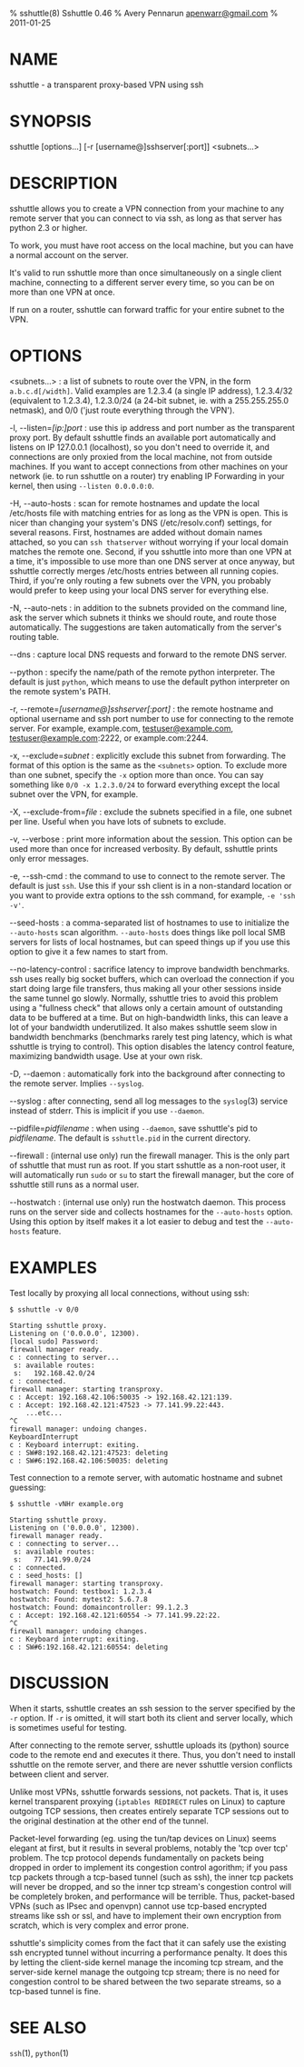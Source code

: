 % sshuttle(8) Sshuttle 0.46
% Avery Pennarun <apenwarr@gmail.com>
% 2011-01-25

# NAME

sshuttle - a transparent proxy-based VPN using ssh

# SYNOPSIS

sshuttle [options...] [-r [username@]sshserver[:port]] \<subnets...\>


# DESCRIPTION

sshuttle allows you to create a VPN connection from your
machine to any remote server that you can connect to via
ssh, as long as that server has python 2.3 or higher.

To work, you must have root access on the local machine,
but you can have a normal account on the server.

It's valid to run sshuttle more than once simultaneously on
a single client machine, connecting to a different server
every time, so you can be on more than one VPN at once.

If run on a router, sshuttle can forward traffic for your
entire subnet to the VPN.


# OPTIONS

\<subnets...\>
:   a list of subnets to route over the VPN, in the form
    `a.b.c.d[/width]`.  Valid examples are 1.2.3.4 (a
    single IP address), 1.2.3.4/32 (equivalent to 1.2.3.4),
    1.2.3.0/24 (a 24-bit subnet, ie. with a 255.255.255.0
    netmask), and 0/0 ('just route everything through the
    VPN').

-l, --listen=*[ip:]port*
:   use this ip address and port number as the transparent
    proxy port.  By default sshuttle finds an available
    port automatically and listens on IP 127.0.0.1
    (localhost), so you don't need to override it, and
    connections are only proxied from the local machine,
    not from outside machines.  If you want to accept
    connections from other machines on your network (ie. to
    run sshuttle on a router) try enabling IP Forwarding in
    your kernel, then using `--listen 0.0.0.0:0`.

-H, --auto-hosts
:   scan for remote hostnames and update the local /etc/hosts
    file with matching entries for as long as the VPN is
    open.  This is nicer than changing your system's DNS
    (/etc/resolv.conf) settings, for several reasons.  First,
    hostnames are added without domain names attached, so
    you can `ssh thatserver` without worrying if your local
    domain matches the remote one.  Second, if you sshuttle
    into more than one VPN at a time, it's impossible to
    use more than one DNS server at once anyway, but
    sshuttle correctly merges /etc/hosts entries between
    all running copies.  Third, if you're only routing a
    few subnets over the VPN, you probably would prefer to
    keep using your local DNS server for everything else.

-N, --auto-nets
:   in addition to the subnets provided on the command
    line, ask the server which subnets it thinks we should
    route, and route those automatically.  The suggestions
    are taken automatically from the server's routing
    table.

--dns
:   capture local DNS requests and forward to the remote DNS
    server.

--python
:   specify the name/path of the remote python interpreter.
    The default is just `python`, which means to use the
    default python interpreter on the remote system's PATH.

-r, --remote=*[username@]sshserver[:port]*
:   the remote hostname and optional username and ssh
    port number to use for connecting to the remote server.
    For example, example.com, testuser@example.com,
    testuser@example.com:2222, or example.com:2244.

-x, --exclude=*subnet*
:   explicitly exclude this subnet from forwarding.  The
    format of this option is the same as the `<subnets>`
    option.  To exclude more than one subnet, specify the
    `-x` option more than once.  You can say something like
    `0/0 -x 1.2.3.0/24` to forward everything except the
    local subnet over the VPN, for example.

-X, --exclude-from=*file*
:   exclude the subnets specified in a file, one subnet per
    line. Useful when you have lots of subnets to exclude.

-v, --verbose
:   print more information about the session.  This option
    can be used more than once for increased verbosity.  By
    default, sshuttle prints only error messages.

-e, --ssh-cmd
:   the command to use to connect to the remote server. The
    default is just `ssh`.  Use this if your ssh client is
    in a non-standard location or you want to provide extra
    options to the ssh command, for example, `-e 'ssh -v'`.

--seed-hosts
:   a comma-separated list of hostnames to use to
    initialize the `--auto-hosts` scan algorithm.
    `--auto-hosts` does things like poll local SMB servers
    for lists of local hostnames, but can speed things up
    if you use this option to give it a few names to start
    from.

--no-latency-control
:   sacrifice latency to improve bandwidth benchmarks. ssh
    uses really big socket buffers, which can overload the
    connection if you start doing large file transfers,
    thus making all your other sessions inside the same
    tunnel go slowly. Normally, sshuttle tries to avoid
    this problem using a "fullness check" that allows only
    a certain amount of outstanding data to be buffered at
    a time.  But on high-bandwidth links, this can leave a
    lot of your bandwidth underutilized.  It also makes
    sshuttle seem slow in bandwidth benchmarks (benchmarks
    rarely test ping latency, which is what sshuttle is
    trying to control).  This option disables the latency
    control feature, maximizing bandwidth usage.  Use at
    your own risk.

-D, --daemon
:   automatically fork into the background after connecting
    to the remote server.  Implies `--syslog`.

--syslog
:   after connecting, send all log messages to the
    `syslog`(3) service instead of stderr.  This is
    implicit if you use `--daemon`.

--pidfile=*pidfilename*
:   when using `--daemon`, save sshuttle's pid to
    *pidfilename*.  The default is `sshuttle.pid` in the
    current directory.

--firewall
:   (internal use only) run the firewall manager.  This is
    the only part of sshuttle that must run as root.  If
    you start sshuttle as a non-root user, it will
    automatically run `sudo` or `su` to start the firewall
    manager, but the core of sshuttle still runs as a
    normal user.

--hostwatch
:   (internal use only) run the hostwatch daemon.  This
    process runs on the server side and collects hostnames for
    the `--auto-hosts` option.  Using this option by itself
    makes it a lot easier to debug and test the `--auto-hosts`
    feature.


# EXAMPLES

Test locally by proxying all local connections, without using ssh:

    $ sshuttle -v 0/0

    Starting sshuttle proxy.
    Listening on ('0.0.0.0', 12300).
    [local sudo] Password:
    firewall manager ready.
    c : connecting to server...
     s: available routes:
     s:   192.168.42.0/24
    c : connected.
    firewall manager: starting transproxy.
    c : Accept: 192.168.42.106:50035 -> 192.168.42.121:139.
    c : Accept: 192.168.42.121:47523 -> 77.141.99.22:443.
        ...etc...
    ^C
    firewall manager: undoing changes.
    KeyboardInterrupt
    c : Keyboard interrupt: exiting.
    c : SW#8:192.168.42.121:47523: deleting
    c : SW#6:192.168.42.106:50035: deleting

Test connection to a remote server, with automatic hostname
and subnet guessing:

    $ sshuttle -vNHr example.org

    Starting sshuttle proxy.
    Listening on ('0.0.0.0', 12300).
    firewall manager ready.
    c : connecting to server...
     s: available routes:
     s:   77.141.99.0/24
    c : connected.
    c : seed_hosts: []
    firewall manager: starting transproxy.
    hostwatch: Found: testbox1: 1.2.3.4
    hostwatch: Found: mytest2: 5.6.7.8
    hostwatch: Found: domaincontroller: 99.1.2.3
    c : Accept: 192.168.42.121:60554 -> 77.141.99.22:22.
    ^C
    firewall manager: undoing changes.
    c : Keyboard interrupt: exiting.
    c : SW#6:192.168.42.121:60554: deleting


# DISCUSSION

When it starts, sshuttle creates an ssh session to the
server specified by the `-r` option.  If `-r` is omitted,
it will start both its client and server locally, which is
sometimes useful for testing.

After connecting to the remote server, sshuttle uploads its
(python) source code to the remote end and executes it
there.  Thus, you don't need to install sshuttle on the
remote server, and there are never sshuttle version
conflicts between client and server.

Unlike most VPNs, sshuttle forwards sessions, not packets.
That is, it uses kernel transparent proxying (`iptables
REDIRECT` rules on Linux) to
capture outgoing TCP sessions, then creates entirely
separate TCP sessions out to the original destination at
the other end of the tunnel.

Packet-level forwarding (eg. using the tun/tap devices on
Linux) seems elegant at first, but it results in
several problems, notably the 'tcp over tcp' problem.  The
tcp protocol depends fundamentally on packets being dropped
in order to implement its congestion control agorithm; if
you pass tcp packets through a tcp-based tunnel (such as
ssh), the inner tcp packets will never be dropped, and so
the inner tcp stream's congestion control will be
completely broken, and performance will be terrible.  Thus,
packet-based VPNs (such as IPsec and openvpn) cannot use
tcp-based encrypted streams like ssh or ssl, and have to
implement their own encryption from scratch, which is very
complex and error prone.

sshuttle's simplicity comes from the fact that it can
safely use the existing ssh encrypted tunnel without
incurring a performance penalty.  It does this by letting
the client-side kernel manage the incoming tcp stream, and
the server-side kernel manage the outgoing tcp stream;
there is no need for congestion control to be shared
between the two separate streams, so a tcp-based tunnel is
fine.


# SEE ALSO

`ssh`(1), `python`(1)
